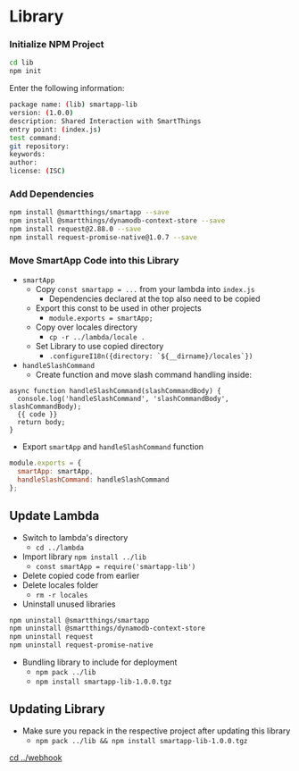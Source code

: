 # Library
 
### Initialize NPM Project
```bash
cd lib
npm init
```

Enter the following information:
```bash
package name: (lib) smartapp-lib
version: (1.0.0) 
description: Shared Interaction with SmartThings
entry point: (index.js) 
test command: 
git repository: 
keywords: 
author: 
license: (ISC)
```

### Add Dependencies
```bash
npm install @smartthings/smartapp --save
npm install @smartthings/dynamodb-context-store --save
npm install request@2.88.0 --save
npm install request-promise-native@1.0.7 --save
```

### Move SmartApp Code into this Library
* `smartApp`
    * Copy `const smartapp = ...` from your lambda into `index.js`
        * Dependencies declared at the top also need to be copied
    * Export this const to be used in other projects
      * `module.exports = smartApp;`
    * Copy over locales directory
      * `cp -r ../lambda/locale .`
    * Set Library to use copied directory
      * ``.configureI18n({directory: `${__dirname}/locales`})``
* `handleSlashCommand`
    * Create function and move slash command handling inside:
```
async function handleSlashCommand(slashCommandBody) {
  console.log('handleSlashCommand', 'slashCommandBody', slashCommandBody);
  {{ code }}
  return body;
}
```    
* Export `smartApp` and `handleSlashCommand` function
```javascript
module.exports = {
  smartApp: smartApp,
  handleSlashCommand: handleSlashCommand
};
```

## Update Lambda
* Switch to lambda's directory
    * `cd ../lambda`
* Import library `npm install ../lib`
    * `const smartApp = require('smartapp-lib')`
* Delete copied code from earlier
* Delete locales folder
    * `rm -r locales`
* Uninstall unused libraries
```bash
npm uninstall @smartthings/smartapp
npm uninstall @smartthings/dynamodb-context-store
npm uninstall request
npm uninstall request-promise-native
```
* Bundling library to include for deployment
    * `npm pack ../lib`
    * `npm install smartapp-lib-1.0.0.tgz`
    
## Updating Library
* Make sure you repack in the respective project after updating this library
    * `npm pack ../lib && npm install smartapp-lib-1.0.0.tgz`

[cd ../webhook](../webhook/README.md)
